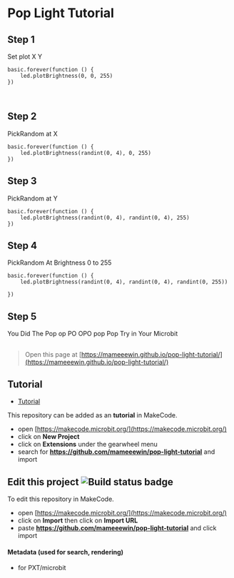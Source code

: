 # Pop Light Tutorial

## Step 1
Set plot X Y
```blocks
basic.forever(function () {
    led.plotBrightness(0, 0, 255)
})



```
## Step 2
PickRandom at X
```blocks
basic.forever(function () {
    led.plotBrightness(randint(0, 4), 0, 255)
})

```
## Step 3
PickRandom at Y
```blocks
basic.forever(function () {
    led.plotBrightness(randint(0, 4), randint(0, 4), 255)
})

```
## Step 4
PickRandom At Brightness 0 to 255
```block
basic.forever(function () {
    led.plotBrightness(randint(0, 4), randint(0, 4), randint(0, 255))

})
```
## Step 5
You Did The Pop op PO OPO pop Pop
Try in Your Microbit
  

## 
> Open this page at [https://mameeewin.github.io/pop-light-tutorial/](https://mameeewin.github.io/pop-light-tutorial/)

## Tutorial

* [Tutorial](/https://makecode.microbit.org/beta#tutorial:github:mameeewin/pop-light-tutorial/Tutorial)

This repository can be added as an **tutorial** in MakeCode.

* open [https://makecode.microbit.org/](https://makecode.microbit.org/)
* click on **New Project**
* click on **Extensions** under the gearwheel menu
* search for **https://github.com/mameeewin/pop-light-tutorial** and import

## Edit this project ![Build status badge](https://github.com/mameeewin/pop-light-tutorial/workflows/MakeCode/badge.svg)

To edit this repository in MakeCode.

* open [https://makecode.microbit.org/](https://makecode.microbit.org/)
* click on **Import** then click on **Import URL**
* paste **https://github.com/mameeewin/pop-light-tutorial** and click import


#### Metadata (used for search, rendering)

* for PXT/microbit
<script src="https://makecode.com/gh-pages-embed.js"></script><script>makeCodeRender("{{ site.makecode.home_url }}", "{{ site.github.owner_name }}/{{ site.github.repository_name }}");</script>
